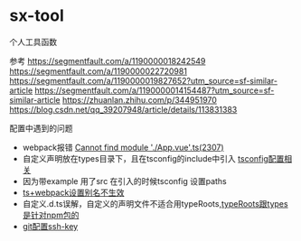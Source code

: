<!--
 * @Description: 
 * @Autor: 
 * @Date: 2021-05-25 16:53:50
 * @LastEditors: shangxin
 * @LastEditTime: 2021-06-08 11:34:53
-->
# sx-tool
个人工具函数


参考
https://segmentfault.com/a/1190000018242549
https://segmentfault.com/a/1190000022720981
https://segmentfault.com/a/1190000019827652?utm_source=sf-similar-article
https://segmentfault.com/a/1190000014154487?utm_source=sf-similar-article
https://zhuanlan.zhihu.com/p/344951970
https://blog.csdn.net/qq_39207948/article/details/113831383

配置中遇到的问题
- webpack报错 [Cannot find module './App.vue'.ts(2307)](https://github.com/vuejs/vue-next/issues/990) 
- 自定义声明放在types目录下，且在tsconfig的include中引入 [tsconfig配置相关](https://www.tslang.cn/docs/handbook/tsconfig-json.html)
- 因为带example 用了src 在引入的时候tsconfig 设置paths
- [ts+webpack设置别名不生效](https://zhuanlan.zhihu.com/p/298189197)
- 自定义.d.ts误解，自定义的声明文件不适合用typeRoots,[typeRoots跟types是针对npm包的](https://stackoverflow.com/questions/40222162/typescript-2-custom-typings-for-untyped-npm-module)
- [git配置ssh-key](https://segmentfault.com/a/1190000023674497)